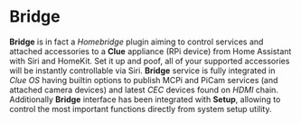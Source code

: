 # Bridge

**Bridge** is in fact a _Homebridge_ plugin aiming to control services and attached accessories
to a **Clue** appliance (RPi device) from Home Assistant with Siri and HomeKit. Set it up and poof,
all of your supported accessories will be instantly controllable via Siri. **Bridge** service is fully
integrated in _Clue OS_ having builtin options to publish MCPi and PiCam services (and attached camera
devices) and latest _CEC_ devices found on _HDMI_ chain.
Additionally **Bridge** interface has been integrated with **Setup**, allowing to control the most
important functions directly from system setup utility.
